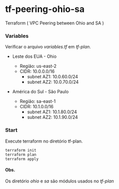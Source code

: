# tf-peering-ohio-sa
Terraform ( VPC Peering between Ohio and SA )


### Variables
Verificar o arquivo *variables.tf* em *tf-plan*.

- Leste dos EUA - Ohio 
  - Região: us-east-2
  - CIDR: 10.0.0.0/16
    - subnet AZ1: 10.0.60.0/24
    - subnet AZ2: 10.0.70.0/24

- América do Sul - São Paulo
  - Região: sa-east-1
  - CIDR: 10.1.0.0/16 
    - subnet AZ1: 10.1.80.0/24
    - subnet AZ2: 10.1.90.0/24

### Start
Execute terraform no diretório tf-plan.
```
terraform init
terraform plan
terraform apply
```

#### Obs.
Os diretório *ohio* e *sa* são módulos usados no *tf-plan*
